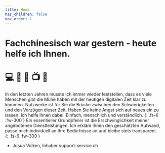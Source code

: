 ```yaml
---
title: Home
has_children: false
nav_order: 1
---
```


<!-- ![](images/oktopus-512x512.jpg) -->

# Fachchinesisch war gestern - heute helfe ich Ihnen.

<!-- <img src="images/Logo-128x128.jpg" loading="lazy" alt="" width="128" height="128"> -->

# 💻 📡 📶 📺 🔌

In den letzten Jahren musste ich immer wieder feststellen, dass es viele Menschen gibt die Mühe haben mit der heutigen digitalen Zeit klar zu kommen. Nutzwerke ist für Sie die Brücke zwischen den Schwierigkeiten und den Vorzügen dieser Zeit. Haben Sie keine Angst sich auf neues ein zu lassen. Ich helfe Ihnen dabei. Einfach, menschlich und verständlich.
{: .fs-6 .fw-300 }
Ein essentieller Grundpfeiler ist die Erschwinglichkeit meiner angebotenen Dienstleistungen. Ich erkläre Ihnen den geschätzten Aufwand, passe mich individuell an Ihre Bedürfnisse an und bleibe stets transparent.
{: .fs-6 .fw-300 }

- Josua Volken, Inhaber support-service.ch
